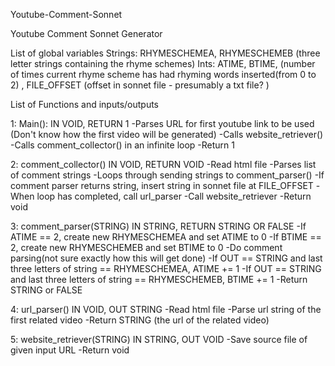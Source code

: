 Youtube-Comment-Sonnet


Youtube Comment Sonnet Generator

List of global variables
Strings: RHYMESCHEMEA, RHYMESCHEMEB (three letter strings containing the rhyme schemes) 
Ints: ATIME, BTIME, (number of times current rhyme scheme has had rhyming words inserted(from 0 to 2)
, FILE_OFFSET (offset in sonnet file - presumably a txt file? )

List of Functions and inputs/outputs

1: Main(): 
IN VOID, RETURN 1
-Parses URL for first youtube link to be used
(Don't know how the first video will be generated)
-Calls website_retriever()
-Calls comment_collector() in an infinite loop
-Return 1

2: comment_collector()
IN VOID, RETURN VOID
-Read html file
-Parses list of comment strings
-Loops through sending strings to comment_parser()
-If comment parser returns string, insert string in sonnet file at FILE_OFFSET
-When loop has completed, call url_parser
-Call website_retriever
-Return void

3: comment_parser(STRING)
IN STRING, RETURN STRING OR FALSE
-If ATIME == 2, create new RHYMESCHEMEA and set ATIME to 0 
-If BTIME == 2, create new RHYMESCHEMEB and set BTIME to 0
-Do comment parsing(not sure exactly how this will get done)
-If OUT == STRING and last three letters of string == RHYMESCHEMEA, ATIME += 1
-If OUT == STRING and last three letters of string == RHYMESCHEMEB, BTIME += 1
-Return STRING or FALSE

4: url_parser()
IN VOID, OUT STRING
-Read html file
-Parse url string of the first related video
-Return STRING (the url of the related video)

5: website_retriever(STRING)
IN STRING, OUT VOID
-Save source file of given input URL
-Return void 
